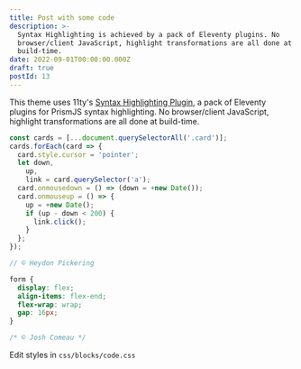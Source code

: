 ```yaml
---
title: Post with some code
description: >-
  Syntax Highlighting is achieved by a pack of Eleventy plugins. No
  browser/client JavaScript, highlight transformations are all done at
  build-time.
date: 2022-09-01T00:00:00.000Z
draft: true
postId: 13
---
```


This theme uses 11ty's [Syntax Highlighting Plugin](https://www.11ty.dev/docs/plugins/syntaxhighlight/), a pack of Eleventy plugins for PrismJS syntax highlighting. No browser/client JavaScript, highlight transformations are all done at build-time.

```js
const cards = [...document.querySelectorAll('.card')];
cards.forEach(card => {
  card.style.cursor = 'pointer';
  let down,
    up,
    link = card.querySelector('a');
  card.onmousedown = () => (down = +new Date());
  card.onmouseup = () => {
    up = +new Date();
    if (up - down < 200) {
      link.click();
    }
  };
});

// © Heydon Pickering
```

```css
form {
  display: flex;
  align-items: flex-end;
  flex-wrap: wrap;
  gap: 16px;
}

/* © Josh Comeau */
```

Edit styles in `css/blocks/code.css`

